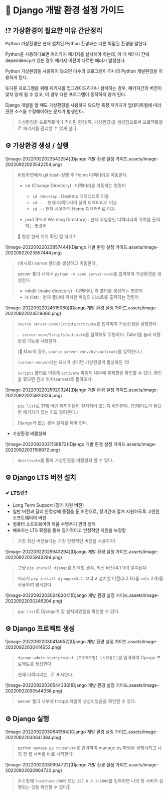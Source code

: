 # 🦮 Django 개발 환경 설정 가이드

## ⁉ 가상환경이 필요한 이유 간단정리

Python 가상환경은 현재 설치된 Python 환경과는 다른 독립된 환경을 말한다.

Python을 사용하다보면 여러가지 패키지를 설치해야 하는데, 이 때 패키지 간에 dependency가 있는 경우 패키지 버전이 다르면 에러가 발생한다.

Python 가상환경을 사용하지 않으면 다수의 프로그램이 하나의 Python 개발환경을 이용하게 된다.

또다른 프로그램을 위해 패키지를 업그레이드하거나 설치하는 경우, 패키지간의 버전이 맞지 않게 될 수 있고, 이 경우 다른 프로그램이 동작하지 않게 된다.

Django 개발을 할 때도 가상환경을 사용하지 않으면 특정 패키지가 업데이트됨에 따라 관련 소스를 수정해야하는 문제가 발생한다.

> 가상환경은 프로젝트마다 격리된 환경(즉, 가상환경)을 생성함으로써 프로젝트별로 패키지를 관리할 수 있게 한다.



## ⚙️ 가상환경 생성 / 실행

![image-20220922023542254](Django 개발 환경 설정 가이드.assets/image-20220922023542254.png)

> 바탕화면에서 git bash 실행 후 Home 디렉터리로 이동한다.
>
> - cd (Change Directory) : 디렉터리를 이동하는 명령어
>   - `cd /Desktop` : Desktop 디렉터리로 이동
>   - `cd ..` : 현재 디렉토리의 상위 디렉터리로 이동
>   - `cd ~` : 현재 사용자의 Home 디렉터리로 이동
>
> - pwd (Print Working Directory) : 현재 작업중인 디렉터리의 위치를 출력하는 명령어
>
> 🚨 항상 현재 위치 확인 잘 하기!!



![image-20220922023857444](Django 개발 환경 설정 가이드.assets/image-20220922023857444.png)

> (예시로) server 폴더를 생성하고 이동한다.
>
> server 폴더 내에서 `python -m venv server-venv`를 입력하여 가상환경을 생성한다.
>
> - mkdir (make directory) : 디렉터리, 즉 폴더를 생성하는 명령어
> - ls (list) : 현재 폴더에 위치한 파일의 리스트를 출력하는 명령어



![image-20220922024519060](Django 개발 환경 설정 가이드.assets/image-20220922024519060.png)

> `source server-venv/Scripts/activate`를 입력하여 가상환경을 실행한다.
>
> `. server-venv/Scripts/activate`를 입력해도 무방하다. Tab키를 눌러 자동완성 기능을 사용한다.
>
> (🍏 Mac의 경우, `source server-venv/bin/activate`를 입력한다.)
>
> `(server-venve)`라는 표시가 생기면 가상환경이 활성화된 것!
>
> `Scripts` 폴더로 이동해 `activate` 파일이 내부에 존재함을 확인할 수 있다. 확인을 했으면 원래 위치(server)로 돌아오자.



![image-20220922025920324](Django 개발 환경 설정 가이드.assets/image-20220922025920324.png)

> `pip list`로 현재 어떤 패키지들이 설치되어 있는지 확인한다. (업데이트가 필요한 패키지가 있는 지도 알려준다.)
>
> Django가 없는 경우 설치를 해야 한다.



- 가상환경 비활성화

![image-20220922031158872](Django 개발 환경 설정 가이드.assets/image-20220922031158872.png)

> `deactivate`를 통해 가상환경을 비활성화 할 수 있다.



## ⚙️ Django LTS 버전 설치

### ✔ LTS란?

- Long Term Support (장기 지원 버전)
- 일반 버전과 달리 안정성에 중점을 둔 버전으로, 장기간에 걸쳐 지원하도록 고안된 소프트웨어의 버전
- 컴퓨터 소프트웨어의 제품 수명주기 관리 정책
- 배포자는 LTS 확정을 통해 장기적이고 안정적인 지원을 보장함

> 가장 최신 버전보다는 가장 안정적인 버전을 사용하자!



![image-20220922025943294](Django 개발 환경 설정 가이드.assets/image-20220922025943294.png)

> 그냥 `pip install django`를 입력할 경우, 최신 버전(4.1.1)이 설치된다.
>
> 따라서 `pip install django==3.2.12`라고 설치할 버전(3.2.12)을 `==`(= 2개)를 사용하여 명시한다.



![image-20220922030246204](Django 개발 환경 설정 가이드.assets/image-20220922030246204.png)

> `pip list`로 Django가 잘 설치되었음을 확인할 수 있다.



## ⚙️ Django 프로젝트 생성

![image-20220922030414652](Django 개발 환경 설정 가이드.assets/image-20220922030414652.png)

> `django-admin startproject [프로젝트명] [시작경로]`를 입력하여 Django 프로젝트를 생성한다.
>
> 현재 디렉터리는 `.`로 표시한다.



![image-20220922030544338](Django 개발 환경 설정 가이드.assets/image-20220922030544338.png)

> server 폴더 내부에 firstpjt 파일이 생성되었음을 확인할 수 있다.



## ⚙️ Django 실행

![image-20220922030641384](Django 개발 환경 설정 가이드.assets/image-20220922030641384.png)

> `python manage.py runserver`를 입력하여 manage.py 파일을 실행시키고 나의 첫 웹 서버를 바로 시작한다!



![image-20220922030904722](Django 개발 환경 설정 가이드.assets/image-20220922030904722.png)

> 주소창에 `localhost:8000` 또는 `127.0.0.1:8000`를 입력하면 나의 첫 서버가 실행되는 것을 확인할 수 있다🚀